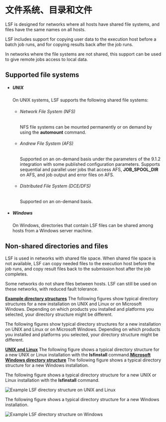 # 文件系统、目录和文件

LSF is designed for networks where all hosts have shared file systems, and files have the same names on all hosts.

LSF includes support for copying user data to the execution host before a batch job runs, and for copying results back after the job runs.

In networks where the file systems are not shared, this support can be used to give remote jobs access to local data.

## Supported file systems

- ##### UNIX

  On UNIX systems, LSF supports the following shared file systems:

  - ###### Network File System (NFS)

    NFS file systems can be mounted permanently or on demand by using the **automount** command.

  - ###### Andrew File System (AFS)

    Supported on an on-demand basis under the parameters of the 9.1.2 integration with some published configuration parameters. Supports sequential and parallel user jobs that access AFS, **JOB_SPOOL_DIR** on AFS, and job output and error files on AFS.

  - ###### Distributed File System (DCE/DFS)

    Supported on an on-demand basis.

- ##### Windows

  On Windows, directories that contain LSF files can be shared among hosts from a Windows server machine.

## Non-shared directories and files

LSF is used in networks with shared file space. When shared file space is not available, LSF can copy needed files to the execution host before the job runs, and copy result files back to the submission host after the job completes.

Some networks do not share files between hosts. LSF can still be used on these networks, with reduced fault tolerance.

**[Example directory structures](https://www.ibm.com/support/knowledgecenter/SSWRJV_10.1.0/lsf_admin/dir_structure_lsf.html?view=kc)**
The following figures show typical directory structures for a new installation on UNIX and Linux or on Microsoft Windows. Depending on which products you installed and platforms you selected, your directory structure might be different.





The following figures show typical directory structures for a new installation on UNIX and Linux or on Microsoft Windows. Depending on which products you installed and platforms you selected, your directory structure might be different.

**[UNIX and Linux](https://www.ibm.com/support/knowledgecenter/SSWRJV_10.1.0/lsf_admin/dir_structure_unix.html?view=kc)**
The following figure shows a typical directory structure for a new UNIX or Linux installation with the **lsfinstall** command.**[Microsoft Windows directory structure](https://www.ibm.com/support/knowledgecenter/SSWRJV_10.1.0/lsf_admin/windows_dir_structure.html?view=kc)**
The following figure shows a typical directory structure for a new Windows installation.



The following figure shows a typical directory structure for a new UNIX or Linux installation with the **lsfinstall** command.

![Example LSF directory structure on UNIX and Linux](https://www.ibm.com/support/knowledgecenter/SSWRJV_10.1.0/lsf_admin/lsf_unix_dirmap.jpg)





The following figure shows a typical directory structure for a new Windows installation.

![Example LSF directory structure on Windows](https://www.ibm.com/support/knowledgecenter/SSWRJV_10.1.0/lsf_admin/lsf_windows_dirmap.jpg)